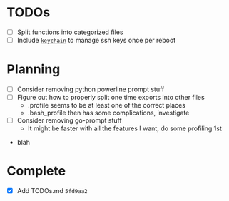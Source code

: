 TODOs
=====

- [ ] Split functions into categorized files
- [ ] Include [`keychain`](https://www.funtoo.org/Keychain) to manage ssh keys once per reboot

Planning
========

- [ ] Consider removing python powerline prompt stuff
- [ ] Figure out how to properly split one time exports into other files
    - .profile seems to be at least one of the correct places
    - .bash_profile then has some complications, investigate
- [ ] Consider removing go-prompt stuff
    - It might be faster with all the features I want, do some profiling 1st
- blah


Complete
========

- [x] Add TODOs.md `5fd9aa2`
